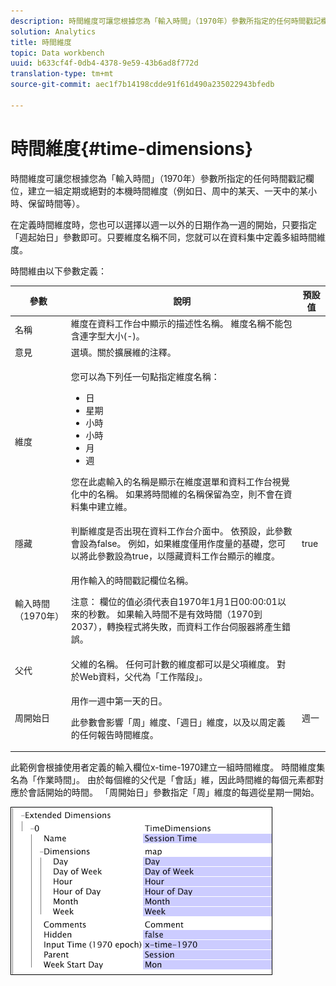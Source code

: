 ```yaml
---
description: 時間維度可讓您根據您為「輸入時間」（1970年）參數所指定的任何時間戳記欄位，建立一組定期或絕對的本機時間維度（例如日、周中的某天、一天中的某小時、保留時間等）。
solution: Analytics
title: 時間維度
topic: Data workbench
uuid: b633cf4f-0db4-4378-9e59-43b6ad8f772d
translation-type: tm+mt
source-git-commit: aec1f7b14198cdde91f61d490a235022943bfedb

---
```



# 時間維度{#time-dimensions}

時間維度可讓您根據您為「輸入時間」（1970年）參數所指定的任何時間戳記欄位，建立一組定期或絕對的本機時間維度（例如日、周中的某天、一天中的某小時、保留時間等）。

在定義時間維度時，您也可以選擇以週一以外的日期作為一週的開始，只要指定「週起始日」參數即可。只要維度名稱不同，您就可以在資料集中定義多組時間維度。

時間維由以下參數定義：

<table id="table_9734F6CD7ABA4661A2F9A5FB948A7282"> 
 <thead> 
  <tr> 
   <th colname="col1" class="entry"> 參數 </th> 
   <th colname="col2" class="entry"> 說明 </th> 
   <th colname="col3" class="entry"> 預設值 </th> 
  </tr> 
 </thead>
 <tbody> 
  <tr> 
   <td colname="col1"> 名稱 </td> 
   <td colname="col2"> 維度在資料工作台中顯示的描述性名稱。 維度名稱不能包含連字型大小(-)。 </td> 
   <td colname="col3"> </td> 
  </tr> 
  <tr> 
   <td colname="col1"> 意見 </td> 
   <td colname="col2"> 選填。關於擴展維的注釋。 </td> 
   <td colname="col3"> </td> 
  </tr> 
  <tr> 
   <td colname="col1"> 維度 </td> 
   <td colname="col2"> <p>您可以為下列任一句點指定維度名稱： </p> <p> 
     <ul id="ul_EB0837DD66BE4004A615A6029EEF4CD5"> 
      <li id="li_2E46E6DB004E443C8CC831DCEE743D60"> 日 </li> 
      <li id="li_F59A27779EBE4E2A84E0972EE8BCDFA7"> 星期 </li> 
      <li id="li_7D74CD547ED1449091EF7B2E0E8C46DE"> 小時 </li> 
      <li id="li_706AF9D385CB44C098DEBACA3BA2CD4B"> 小時 </li> 
      <li id="li_76FBF69B25954885A0192D308A155E41"> 月 </li> 
      <li id="li_3C16955BE5C54291A25E25CD31259661"> 週 </li> 
     </ul> </p> <p> 您在此處輸入的名稱是顯示在維度選單和資料工作台視覺化中的名稱。 如果將時間維的名稱保留為空，則不會在資料集中建立維。 </p> </td> 
   <td colname="col3"> </td> 
  </tr> 
  <tr> 
   <td colname="col1"> 隱藏 </td> 
   <td colname="col2"> 判斷維度是否出現在資料工作台介面中。 依預設，此參數會設為false。 例如，如果維度僅用作度量的基礎，您可以將此參數設為true，以隱藏資料工作台顯示的維度。 </td> 
   <td colname="col3"> true </td> 
  </tr> 
  <tr> 
   <td colname="col1"> 輸入時間（1970年） </td> 
   <td colname="col2"> <p>用作輸入的時間戳記欄位名稱。 </p> <p> <p>注意： 欄位的值必須代表自1970年1月1日00:00:01以來的秒數。 如果輸入時間不是有效時間（1970到2037），轉換程式將失敗，而資料工作台伺服器將產生錯誤。 </p> </p> </td> 
   <td colname="col3"> </td> 
  </tr> 
  <tr> 
   <td colname="col1"> 父代 </td> 
   <td colname="col2"> 父維的名稱。 任何可計數的維度都可以是父項維度。 對於Web資料，父代為「工作階段」。 </td> 
   <td colname="col3"> </td> 
  </tr> 
  <tr> 
   <td colname="col1"> 周開始日 </td> 
   <td colname="col2"> <p>用作一週中第一天的日。 </p> <p> 此參數會影響「周」維度、「週日」維度，以及以周定義的任何報告時間維度。 </p> </td> 
   <td colname="col3"> 週一 </td> 
  </tr> 
 </tbody> 
</table>

此範例會根據使用者定義的輸入欄位x-time-1970建立一組時間維度。 時間維度集名為「作業時間」。 由於每個維的父代是「會話」維，因此時間維的每個元素都對應於會話開始的時間。 「周開始日」參數指定「周」維度的每週從星期一開始。

![](assets/cfg_Transformation_Dim_TimeDim.png)

